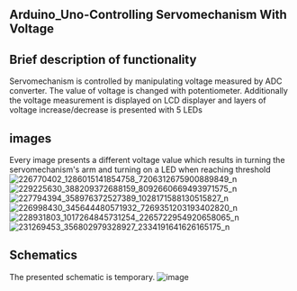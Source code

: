 ## Arduino_Uno-Controlling Servomechanism With Voltage

## Brief description of functionality
Servomechanism is controlled by manipulating voltage measured by ADC converter. The value of voltage is changed with potentiometer. Additionally the voltage measurement is displayed on LCD displayer and layers of voltage increase/decrease is presented with 5 LEDs
## images
Every image presents a different voltage value which results in turning the servomechanism's arm and turning on a LED when reaching threshold
![226770402_1286015141854758_7206312675900889849_n](https://user-images.githubusercontent.com/62220648/128386696-81e3cbe5-4432-4a4e-a2f5-1899e87072f0.jpg)
![229225630_388209372688159_8092660669493971575_n](https://user-images.githubusercontent.com/62220648/128386709-e5cef936-3488-45f3-b4fb-58d974026c5d.jpg)
![227794394_358976372527389_1028171588130515827_n](https://user-images.githubusercontent.com/62220648/128386715-170319d8-ca26-43d2-8cea-c6de4f0380a1.jpg)
![226998430_345644480571932_7269351203193402820_n](https://user-images.githubusercontent.com/62220648/128386720-4f9bcfb9-310f-4e16-a84e-270c2b8cbf35.jpg)
![228931803_1017264845731254_2265722954920658065_n](https://user-images.githubusercontent.com/62220648/128386724-109c4b8d-6380-4599-b52d-51ad17b0a4db.jpg)
![231269453_356802979328927_2334191641626165175_n](https://user-images.githubusercontent.com/62220648/128386735-aef44cb0-3689-47af-82b8-5c80cc91b053.jpg)
## Schematics
The presented schematic is temporary.
![image](https://user-images.githubusercontent.com/62220648/128505446-f84e78d2-af41-43f8-8843-7014083ad334.png)
